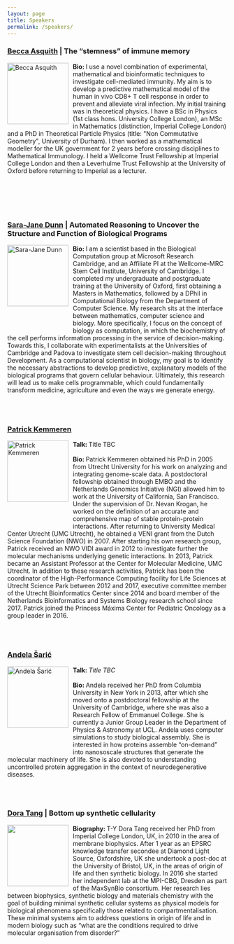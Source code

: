 ```yaml
---
layout: page
title: Speakers
permalink: /speakers/
---
```

<h3><a href="https://www.imperial.ac.uk/people/b.asquith">Becca Asquith</a> | The “stemness” of immune memory</h3>
  <p>
     <img src="https://qsbworkshop.github.io/qsb2019/images/Asquith.jpg" alt="Becca Asquith" style="float:Left;width:140px;padding-right:10px;"><b>Bio: </b>I use a novel combination of experimental, mathematical and bioinformatic techniques to investigate cell-mediated immunity. My aim is to develop a predictive mathematical model of the human in vivo CD8+ T cell response in order to prevent and alleviate viral infection. My initial training was in theoretical physics. I have a BSc in Physics (1st class hons. University College London), an MSc in Mathematics (distinction, Imperial College London) and a PhD in Theoretical Particle Physics (title: "Non Commutative Geometry", University of Durham). I then worked as a mathematical modeller for the UK government for 2 years before crossing disciplines to Mathematical Immunology. I held a Wellcome Trust Fellowship at Imperial College London and then a Leverhulme Trust Fellowship at the University of Oxford before returning to Imperial as a lecturer.
  </p>
<br>
<br>
<br>
<br>

<h3><a href="https://www.microsoft.com/en-us/research/people/sarajand/">Sara-Jane Dunn</a> | Automated Reasoning to Uncover the Structure and Function of Biological Programs </h3>
  <p>
     <img src="https://qsbworkshop.github.io/qsb2019/images/Dunn.jpg" alt="Sara-Jane Dunn" style="float:Left;width:140px;padding-right:10px;padding-bottom:50px;"><b>Bio: </b>I am a scientist based in the Biological Computation group at Microsoft Research Cambridge, and an Affiliate PI at the Wellcome-MRC Stem Cell Institute, University of Cambridge. I completed my undergraduate and postgraduate training at the University of Oxford, first obtaining a Masters in Mathematics, followed by a DPhil in Computational Biology from the Department of Computer Science. My research sits at the interface between mathematics, computer science and biology. More specifically, I focus on the concept of biology as computation, in which the biochemistry of the cell performs information processing in the service of decision-making. Towards this, I collaborate with experimentalists at the Universities of Cambridge and Padova to investigate stem cell decision-making throughout Development. As a computational scientist in biology, my goal is to identify the necessary abstractions to develop predictive, explanatory models of the biological programs that govern cellular behaviour. Ultimately, this research will lead us to make cells programmable, which could fundamentally transform medicine, agriculture and even the ways we generate energy.
  </p>
<br>
<br>

<h3><a href="https://research.prinsesmaximacentrum.nl/en/team-members/patrick-kemmeren">Patrick Kemmeren</a></h3>
  <p>
     <img src="https://qsbworkshop.github.io/qsb2019/images/Kemmeren.PNG" alt="Patrick Kemmeren" style="float:Left;width:140px;padding-right:10px;padding-bottom:50px;"><b>Talk: </b>Title TBC<br><br><b>Bio: </b>
Patrick Kemmeren obtained his PhD in 2005 from Utrecht University for his work on analyzing and integrating genome-scale data. A postdoctoral fellowship obtained through EMBO and the Netherlands Genomics Initiative (NGI) allowed him to work at the University of California, San Francisco. Under the supervision of Dr. Nevan Krogan, he worked on the definition of an accurate and comprehensive map of stable protein-protein interactions. After returning to University Medical Center Utrecht (UMC Utrecht), he obtained a VENI grant from the Dutch Science Foundation (NWO) in 2007. After starting his own research group, Patrick received an NWO VIDI award in 2012 to investigate further the molecular mechanisms underlying genetic interactions. In 2013, Patrick became an Assistant Professor at the Center for Molecular Medicine, UMC Utrecht. In addition to these research activities, Patrick has been the coordinator of the High-Performance Computing facility for Life Sciences at Utrecht Science Park between 2012 and 2017, executive committee member of the Utrecht Bioinformatics Center since 2014 and board member of the Netherlands Bioinformatics and Systems Biology research school since 2017. Patrick joined the Princess Máxima Center for Pediatric Oncology as a group leader in 2016.  </p>
<br>
<br>

<h3><a href="https://www.ucl.ac.uk/physics-living-systems/training/msc-biological-physics/teaching-staff/dr-andela-saric">Andela Šarić</a></h3>
  <p>
     <img src="https://qsbworkshop.github.io/qsb2019/images/Saric.png" alt="Andela Šarić" style="float:Left;width:140px;padding-right:10px;padding-bottom:50px;"><b>Talk: </b><em>Title TBC</em><br><br><b>Bio: </b> Andela received her PhD from Columbia University in New York in 2013, after which she moved onto a postdoctoral fellowship at the University of Cambridge, where she was also a Research Fellow of Emmanuel College. She is currently a Junior Group Leader in the Department of Physics & Astronomy at UCL. Andela uses computer simulations to study biological assembly. She is interested in how proteins assemble “on-demand” into nanososcale structures that generate the molecular machinery of life. She is also devoted to understanding uncontrolled protein aggregation in the context of neurodegenerative diseases.


  </p>
<br>
<br>

<h3><a href="https://www.mpi-cbg.de/research-groups/current-groups/dora-tang/group-leader/">Dora Tang</a>
| Bottom up synthetic cellularity</h3>
  <p>
     <img src="/qsb2019/images/Tang.jpg" style="float:Left;width:140px;padding-right:10px;"><b>Biography: </b>T-Y Dora Tang received her PhD from Imperial College London, UK, in 2010 in the area of membrane biophysics. After 1 year as an EPSRC knowledge transfer secondee at Diamond Light Source, Oxfordshire, UK she undertook a post-doc at the University of Bristol, UK, in the areas of origin of life and then synthetic biology. In 2016 she started her independent lab at the MPI-CBG, Dresden as part of the MaxSynBio consortium. Her research lies between biophysics, synthetic biology and materials chemistry with the goal of building minimal synthetic cellular systems as physical models for biological phenomena specifically those related to compartmentalisation. These minimal systems aim to address questions in origin of life and in modern biology  such as “what are the conditions required to drive molecular organisation from disorder?”
  </p>
  
<!--
<h3><a href="http://people.cryst.bbk.ac.uk/~ubcg71a/research.html">Irilenia Nobeli</a></h3>
  <p>
     <img src="https://qsbworkshop.github.io/qsb2018/images/nobeli.jpg" alt="Irilenia Nobeli" style="float:Left;width:140px;padding-right:10px;padding-bottom:30px;"><b>Talk: </b>From transcriptomic data to plausible biology hypotheses via bioinformatics<br><br><b>Bio: </b>Irilenia Nobeli's lab has expertise in computational biology and chemoinformatics. Current interests include regulatory RNAs, transcriptomics in health and disease, disorders of the brain and the role of small molecules in Biology.
  </p>
<br>
<br>
-->

